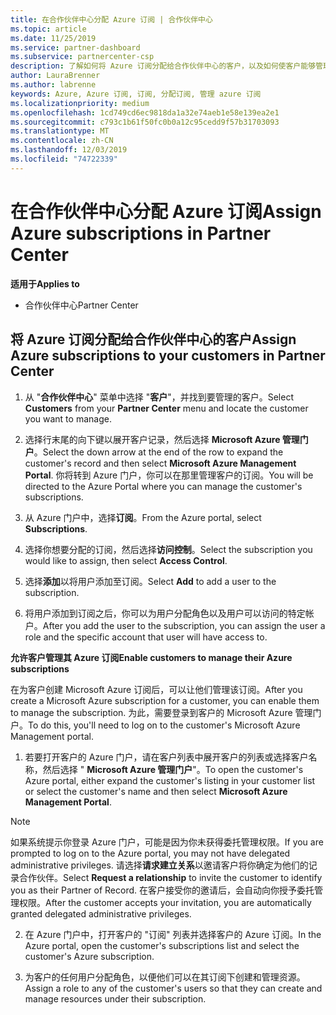 ```yaml
---
title: 在合作伙伴中心分配 Azure 订阅 | 合作伙伴中心
ms.topic: article
ms.date: 11/25/2019
ms.service: partner-dashboard
ms.subservice: partnercenter-csp
description: 了解如何将 Azure 订阅分配给合作伙伴中心的客户，以及如何使客户能够管理自己的订阅。
author: LauraBrenner
ms.author: labrenne
keywords: Azure, Azure 订阅, 订阅, 分配订阅, 管理 azure 订阅
ms.localizationpriority: medium
ms.openlocfilehash: 1cd749cd6ec9818da1a32e74aeb1e58e139ea2e1
ms.sourcegitcommit: c793c1b61f50fc0b0a12c95cedd9f57b31703093
ms.translationtype: MT
ms.contentlocale: zh-CN
ms.lasthandoff: 12/03/2019
ms.locfileid: "74722339"
---
```

# <a name="assign-azure-subscriptions-in-partner-center"></a><span data-ttu-id="c061a-104">在合作伙伴中心分配 Azure 订阅</span><span class="sxs-lookup"><span data-stu-id="c061a-104">Assign Azure subscriptions in Partner Center</span></span>

<span data-ttu-id="c061a-105">**适用于**</span><span class="sxs-lookup"><span data-stu-id="c061a-105">**Applies to**</span></span>

- <span data-ttu-id="c061a-106">合作伙伴中心</span><span class="sxs-lookup"><span data-stu-id="c061a-106">Partner Center</span></span>

## <a name="assign-azure-subscriptions-to-your-customers-in-partner-center"></a><span data-ttu-id="c061a-107">将 Azure 订阅分配给合作伙伴中心的客户</span><span class="sxs-lookup"><span data-stu-id="c061a-107">Assign Azure subscriptions to your customers in Partner Center</span></span>

1. <span data-ttu-id="c061a-108">从 "**合作伙伴中心**" 菜单中选择 "**客户**"，并找到要管理的客户。</span><span class="sxs-lookup"><span data-stu-id="c061a-108">Select **Customers** from your **Partner Center** menu and locate the customer you want to manage.</span></span>

2. <span data-ttu-id="c061a-109">选择行末尾的向下键以展开客户记录，然后选择 **Microsoft Azure 管理门户**。</span><span class="sxs-lookup"><span data-stu-id="c061a-109">Select the down arrow at the end of the row to expand the customer's record and then select **Microsoft Azure Management Portal**.</span></span> <span data-ttu-id="c061a-110">你将转到 Azure 门户，你可以在那里管理客户的订阅。</span><span class="sxs-lookup"><span data-stu-id="c061a-110">You will be directed to the Azure Portal where you can manage the customer's subscriptions.</span></span>

3. <span data-ttu-id="c061a-111">从 Azure 门户中，选择**订阅**。</span><span class="sxs-lookup"><span data-stu-id="c061a-111">From the Azure portal, select **Subscriptions**.</span></span>

4. <span data-ttu-id="c061a-112">选择你想要分配的订阅，然后选择**访问控制**。</span><span class="sxs-lookup"><span data-stu-id="c061a-112">Select the subscription you would like to assign, then select **Access Control**.</span></span>

5. <span data-ttu-id="c061a-113">选择**添加**以将用户添加至订阅。</span><span class="sxs-lookup"><span data-stu-id="c061a-113">Select **Add** to add a user to the subscription.</span></span> 

6. <span data-ttu-id="c061a-114">将用户添加到订阅之后，你可以为用户分配角色以及用户可以访问的特定帐户。</span><span class="sxs-lookup"><span data-stu-id="c061a-114">After you add the user to the subscription, you can assign the user a role and the specific account that user will have access to.</span></span>

<span data-ttu-id="c061a-115">**允许客户管理其 Azure 订阅**</span><span class="sxs-lookup"><span data-stu-id="c061a-115">**Enable customers to manage their Azure subscriptions**</span></span>

<span data-ttu-id="c061a-116">在为客户创建 Microsoft Azure 订阅后，可以让他们管理该订阅。</span><span class="sxs-lookup"><span data-stu-id="c061a-116">After you create a Microsoft Azure subscription for a customer, you can enable them to manage the subscription.</span></span> <span data-ttu-id="c061a-117">为此，需要登录到客户的 Microsoft Azure 管理门户。</span><span class="sxs-lookup"><span data-stu-id="c061a-117">To do this, you'll need to log on to the customer's Microsoft Azure Management portal.</span></span> 

1. <span data-ttu-id="c061a-118">若要打开客户的 Azure 门户，请在客户列表中展开客户的列表或选择客户名称，然后选择 " **Microsoft Azure 管理门户**"。</span><span class="sxs-lookup"><span data-stu-id="c061a-118">To open the customer's Azure portal, either expand the customer's listing in your customer list or select the customer's name and then select **Microsoft Azure Management Portal**.</span></span>
    
> [!NOTE]  
> <span data-ttu-id="c061a-119">如果系统提示你登录 Azure 门户，可能是因为你未获得委托管理权限。</span><span class="sxs-lookup"><span data-stu-id="c061a-119">If you are prompted to log on to the Azure portal, you may not have delegated administrative privileges.</span></span> <span data-ttu-id="c061a-120">请选择**请求建立关系**以邀请客户将你确定为他们的记录合作伙伴。</span><span class="sxs-lookup"><span data-stu-id="c061a-120">Select **Request a relationship** to invite the customer to identify you as their Partner of Record.</span></span> <span data-ttu-id="c061a-121">在客户接受你的邀请后，会自动向你授予委托管理权限。</span><span class="sxs-lookup"><span data-stu-id="c061a-121">After the customer accepts your invitation, you are automatically granted delegated administrative privileges.</span></span> 

2. <span data-ttu-id="c061a-122">在 Azure 门户中，打开客户的 "订阅" 列表并选择客户的 Azure 订阅。</span><span class="sxs-lookup"><span data-stu-id="c061a-122">In the Azure portal, open the customer's subscriptions list and select the customer's Azure subscription.</span></span>

3. <span data-ttu-id="c061a-123">为客户的任何用户分配角色，以便他们可以在其订阅下创建和管理资源。</span><span class="sxs-lookup"><span data-stu-id="c061a-123">Assign a role to any of the customer's users so that they can create and manage resources under their subscription.</span></span>


